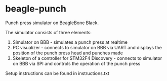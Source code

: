 # beagle-punch
Punch press simulator on BeagleBone Black.

The simulator consists of three elements:
1) Simulator on BBB - simulates a punch press at realtime
2) PC visualizer - connects to simulator on BBB via UART and displays the position of the punch press head and punches made
3) Skeleton of a controller for STM32F4 Discovery - connects to simulator on BBB via SPI and controls the operation of the punch press

Setup instructions can be found in instructions.txt

